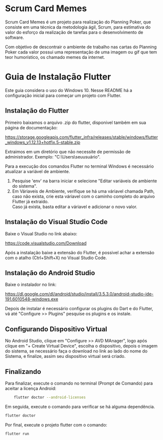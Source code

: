 # Scrum Card Memes

 Scrum Card Memes é um projeto para realização do Planning Poker, que consiste em uma técnica da metodologia ágil, Scrum, para estimativa do valor do esforço da realização de tarefas para o desenvolvimento de software.

 Com objetivo de descontrair o ambiente de trabalho nas cartas do Planning Poker cada valor possui uma representação de uma imagem ou gif que tem teor humorístico, os chamado memes da internet.

# Guia de Instalação Flutter

Este guia considera o uso do Windows 10.
Nesse README há a configuração inicial para começar um projeto com Flutter.

## Instalação do Flutter

Primeiro baixamos o arquivo .zip do flutter, disponivel também em sua página de documentação:

https://storage.googleapis.com/flutter_infra/releases/stable/windows/flutter_windows_v1.12.13+hotfix.5-stable.zip

Extraimos em um diretório que não necessite de permissão de administrador. Exemplo: "C:\Users\seuusuário\".

Para a execução dos comandos Flutter no terminal Windows é necessário atualizar a variável de ambiente.
<ol>
<li>Pesquise 'env' na barra iniciar e selecione "Editar variáveis de ambiente do sistema". </li>
<li>Em Váriaveis de Ambiente, verifique se há uma váriavel chamada Path, caso não exista, crie esta váriavel com o caminho completo do arquivo Flutter já extraído. <br>Caso já exista, basta editar a váriavel e adicionar o novo valor.

</ol>


## Instalação do Visual Studio Code

Baixe o Visual Studio no link abaixo:

https://code.visualstudio.com/Download

Após a instalação baixe a extensão do Flutter, é possivel achar a extensão com o atalho (Ctrl+Shift+X) no Visual Studio Code.

## Instalação do Android Studio

Baixe o instalador no link:

https://dl.google.com/dl/android/studio/install/3.5.3.0/android-studio-ide-191.6010548-windows.exe

Depois de instalar é necessário configurar os plugins do Dart e do Flutter, vá até "Configure >> Plugins" pesquise os plugins e os instale.

## Configurando Dispositivo Virtual

No Android Studio, clique em "Configure >> AVD MAnager", logo após clique em "+ Create Virtual Device", escolha o dispositivo, depois o imagem do sistema, se necessário faça o download no link ao lado do nome do Sistema, e finalize, assim seu dispositivo virtual será criado.

## Finalizando 

Para finalizar, execute o comando no terminal (Prompt de Comando) para aceitar a licença Android:

```bash
    flutter doctor --android-licenses
```

Em seguida, execute o comando para verificar se há alguma dependência.

```bash
flutter doctor
```

Por final, execute o projeto flutter com o comando:
```bash
flutter run
```